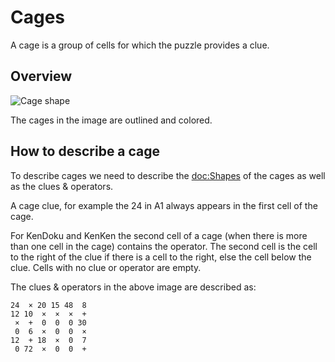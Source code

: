 # Cages

A cage is a group of cells for which the puzzle provides a clue.

## Overview

![Cage shape](CageShape)

The cages in the image are outlined and colored.

## How to describe a cage

To describe cages we need to describe the <doc:Shapes> of the cages as well as the clues & operators.

A cage clue, for example the 24 in A1 always appears in the first cell of the cage. 

For KenDoku and KenKen the second cell of a cage (when there is more than one cell in the cage) contains the
operator. The second cell is the cell to the right of the clue if there is a cell to the right, else the cell below the clue.
Cells with no clue or operator are empty.

The clues & operators in the above image are described as:

```
24  × 20 15 48  8
12 10  ×  ×  ×  +
 ×  +  0  0  0 30
 0  6  ×  0  0  ×
12  + 18  ×  0  7
 0 72  ×  0  0  +
```
